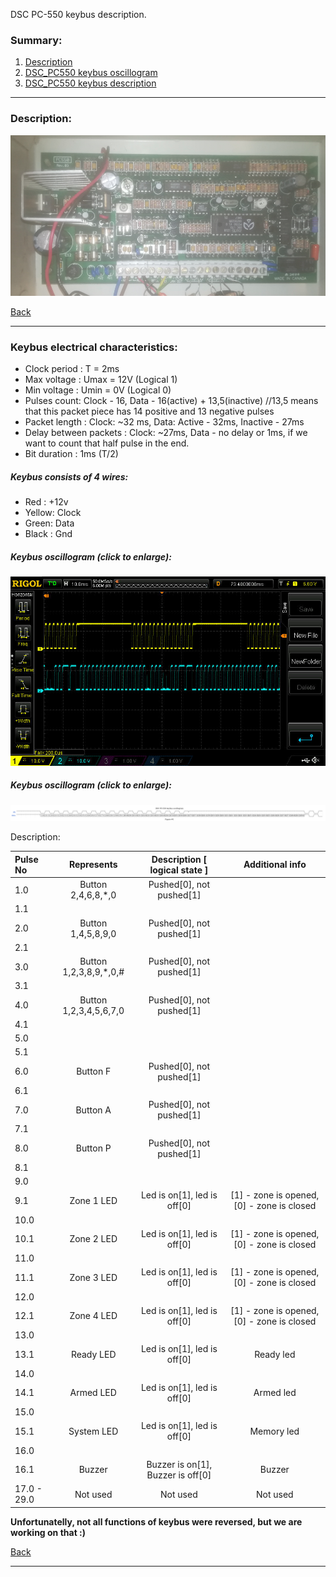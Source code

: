 DSC PC-550 keybus description.

### Summary:

1. [Description](#description)
2. [DSC_PC550 keybus oscillogram](#oscillogram)
3. [DSC_PC550 keybus description](#keybus)

------------------------------------------------------------------------------------------------------------------
### Description:

![Panel](.docs/panels_photos/pc550.png) <!-- .element height="50%" width="50%" -->

[Back](#summary)

------------------------------------------------------------------------------------------------------------------
### Keybus electrical characteristics:

- Clock period : T = 2ms
- Max voltage : Umax = 12V (Logical 1)
- Min voltage : Umin = 0V (Logical 0)
- Pulses count: Clock - 16, Data - 16(active) + 13,5(inactive) //13,5 means that this packet piece has 14 positive and 13 negative pulses
- Packet length : Clock: ~32 ms, Data: Active - 32ms, Inactive - 27ms
- Delay between packets : Clock: ~27ms, Data - no delay or 1ms, if we want to count that half pulse in the end.
- Bit duration : 1ms (T/2)

##### Keybus consists of 4 wires:

- Red : +12v
- Yellow: Clock
- Green: Data
- Black : Gnd

##### Keybus oscillogram (click to enlarge):

![Oscillogram](.docs/oscilloscope_photos/PC550_oscillogram.jpg) <!-- .element height="50%" width="50%" -->

##### Keybus oscillogram (click to enlarge):

![Keybus](.docs/pc550_oscillogram.png) <!-- .element height="50%" width="50%" -->

Description:

| Pulse No | Represents | Description [ logical state ] | Additional info |
|:--------------|:----------------:|:----------------:|:----------------:|
|1.0|Button 2,4,6,8,*,0|Pushed[0], not pushed[1]|  |
|1.1| | | |
|2.0|Button 1,4,5,8,9,0|Pushed[0], not pushed[1]|  |
|2.1| | | |
|3.0|Button 1,2,3,8,9,*,0,#|Pushed[0], not pushed[1]|  |
|3.1| | | |
|4.0|Button 1,2,3,4,5,6,7,0|Pushed[0], not pushed[1]|  |
|4.1| | | |
|5.0| | | |
|5.1| | | |
|6.0|Button F|Pushed[0], not pushed[1]|  |
|6.1| | | |
|7.0|Button A|Pushed[0], not pushed[1]|  |
|7.1| | | |
|8.0|Button P|Pushed[0], not pushed[1]|  |
|8.1| | | |
|9.0| | | |
|9.1|Zone 1 LED|Led is on[1], led is off[0]| [1] - zone is opened, [0] - zone is closed |
|10.0| | | |
|10.1|Zone 2 LED|Led is on[1], led is off[0]| [1] - zone is opened, [0] - zone is closed |
|11.0| | | |
|11.1|Zone 3 LED|Led is on[1], led is off[0]| [1] - zone is opened, [0] - zone is closed |
|12.0| | | |
|12.1|Zone 4 LED|Led is on[1], led is off[0]| [1] - zone is opened, [0] - zone is closed |
|13.0| | | |
|13.1|Ready LED|Led is on[1], led is off[0]| Ready led |
|14.0| | | |
|14.1|Armed LED|Led is on[1], led is off[0]| Armed led |
|15.0| | | |
|15.1|System LED|Led is on[1], led is off[0]| Memory led |
|16.0| | | |
|16.1|Buzzer|Buzzer is on[1], Buzzer is off[0]| Buzzer |
|17.0 - 29.0| Not used | Not used | Not used |


**Unfortunatelly, not all functions of keybus were reversed, but we are working on that :)**


[Back](#summary)

------------------------------------------------------------------------------------------------------------------
